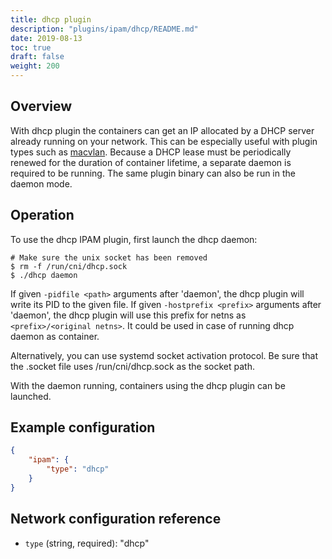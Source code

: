 ```yaml
---
title: dhcp plugin
description: "plugins/ipam/dhcp/README.md"
date: 2019-08-13
toc: true
draft: false
weight: 200
---
```


## Overview

With dhcp plugin the containers can get an IP allocated by a DHCP server already running on your network.
This can be especially useful with plugin types such as [macvlan](/plugins/v0.7.6/main/macvlan/).
Because a DHCP lease must be periodically renewed for the duration of container lifetime, a separate daemon is required to be running.
The same plugin binary can also be run in the daemon mode.

## Operation
To use the dhcp IPAM plugin, first launch the dhcp daemon:

```
# Make sure the unix socket has been removed
$ rm -f /run/cni/dhcp.sock
$ ./dhcp daemon
```

If given `-pidfile <path>` arguments after 'daemon', the dhcp plugin will write
its PID to the given file.
If given `-hostprefix <prefix>` arguments after 'daemon', the dhcp plugin will use this prefix for netns as `<prefix>/<original netns>`. It could be used in case of running dhcp daemon as container.

Alternatively, you can use systemd socket activation protocol.
Be sure that the .socket file uses /run/cni/dhcp.sock as the socket path.

With the daemon running, containers using the dhcp plugin can be launched.

## Example configuration

```json
{
	"ipam": {
		"type": "dhcp"
	}
}
```

## Network configuration reference

* `type` (string, required): "dhcp"

